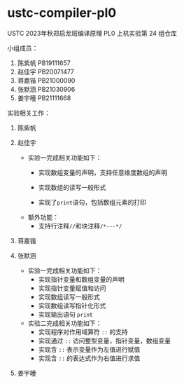 # ustc-compiler-pl0

USTC 2023年秋郑启龙班编译原理 PL0 上机实验第 24 组仓库

小组成员：

1. 陈紫帆 PB19111657
2. 赵佳宇 PB20071477
3. 蒋嘉锴 PB21000090
4. 张默涵 PB21030906
5. 姜宇曈 PB21111668

实验相关工作：

1. 陈紫帆

2. 赵佳宇

    - 实验一完成相关功能如下：

        * 实现数组变量的声明，支持任意维度数组的声明

        * 实现数组的读写一般形式

        * 实现了`print`语句，包括数组元素的打印

    * 额外功能：
      * 支持行注释`//`和块注释`/*---*/`

3. 蒋嘉锴

4. 张默涵
    * 实验一完成相关功能如下：
      * 实现指针变量和数组变量的声明
      * 实现指针变量赋值和访问
      * 实现数组读写一般形式
      * 实现数组读写指针化形式
      * 实现输出语句 `print`
    * 实验二完成相关功能如下：
      * 实现程序对作用域算符 `::` 的支持
      * 实现通过 `::` 访问整型变量，指针变量，数组变量
      * 实现含 `::` 表示变量作为左值进行赋值
      * 实现含 `::` 的表达式作为右值进行求值

5. 姜宇曈